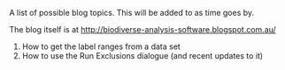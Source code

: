 A list of possible blog topics.  This will be added to as time goes by.

The blog itself is at http://biodiverse-analysis-software.blogspot.com.au/


1.  How to get the label ranges from a data set
2.  How to use the Run Exclusions dialogue (and recent updates to it)

